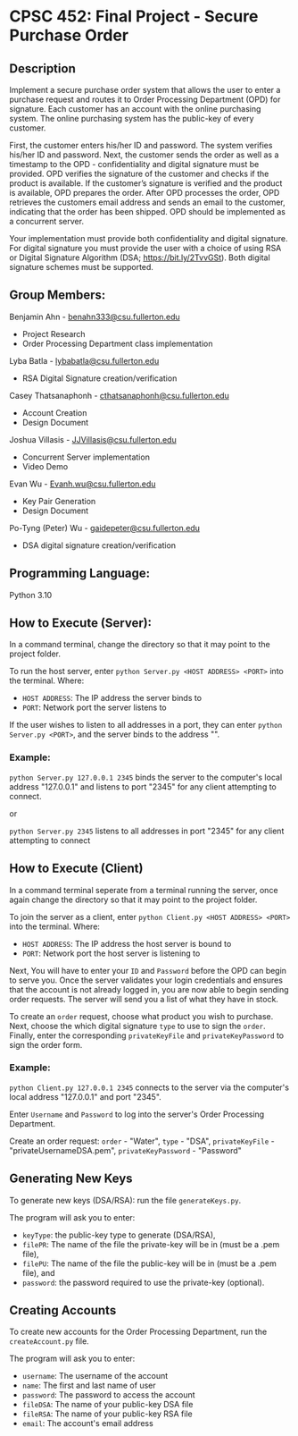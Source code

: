 # CPSC 452: Final Project - Secure Purchase Order
## Description
Implement a secure purchase order system that allows the user to enter a purchase request and routes it to Order Processing Department (OPD) for signature. Each customer has an account with the online purchasing system. The online purchasing system has the public-key of every customer.

First, the customer enters his/her ID and password. The system verifies his/her ID and password. Next, the customer sends the order as well as a timestamp to the OPD - confidentiality and digital signature must be provided. OPD verifies the signature of the customer and checks if the product is available. If the customer’s signature is verified and the product is available, OPD prepares the order. After OPD processes the order, OPD retrieves the customers email address and sends an email to the customer, indicating that the order has been shipped. OPD should be implemented as a concurrent server.

Your implementation must provide both confidentiality and digital signature. For digital signature you must provide the user with a choice of using RSA or Digital Signature Algorithm (DSA; https://bit.ly/2TvvGSt). Both digital signature schemes must be supported.

## Group Members:
Benjamin Ahn - benahn333@csu.fullerton.edu
- Project Research
- Order Processing Department class implementation

Lyba Batla - lybabatla@csu.fullerton.edu
- RSA Digital Signature creation/verification

Casey Thatsanaphonh - cthatsanaphonh@csu.fullerton.edu
- Account Creation
- Design Document

Joshua Villasis - JJVillasis@csu.fullerton.edu
- Concurrent Server implementation
- Video Demo

Evan Wu - Evanh.wu@csu.fullerton.edu
- Key Pair Generation
- Design Document

Po-Tyng (Peter) Wu - gaidepeter@csu.fullerton.edu
- DSA digital signature creation/verification

## Programming Language:
Python 3.10

## How to Execute (Server):
In a command terminal, change the directory so that it may point to the project folder.

To run the host server, enter `python Server.py <HOST ADDRESS> <PORT>` into the terminal. Where:
- `HOST ADDRESS`: The IP address the server binds to
- `PORT`: Network port the server listens to

If the user wishes to listen to all addresses in a port, they can enter `python Server.py <PORT>`, and the server binds to the address "".

### Example: 
`python Server.py 127.0.0.1 2345` binds the server to the computer's local address "127.0.0.1" and listens to port "2345" for any client attempting to connect.

or 

`python Server.py 2345` listens to all addresses in port "2345" for any client attempting to connect

## How to Execute (Client)
In a command terminal seperate from a terminal running the server,  once again change the directory so that it may point to the project folder.

To join the server as a client, enter `python Client.py <HOST ADDRESS> <PORT>` into the terminal. Where:
- `HOST ADDRESS`: The IP address the host server is bound to
- `PORT`: Network port the host server is listening to

Next, You will have to enter your `ID` and `Password` before the OPD can begin to serve you. Once the server validates your login credentials and ensures that the account is not already logged in, you are now able to begin sending order requests. The server will send you a list of what they have in stock.

To create an `order` request, choose what product you wish to purchase. Next, choose the which digital signature `type` to use to sign the `order`. Finally, enter the corresponding `privateKeyFile` and `privateKeyPassword` to sign the order form.

### Example: 
`python Client.py 127.0.0.1 2345` connects to the server via the computer's local address "127.0.0.1" and  port "2345".

Enter `Username` and `Password` to log into the server's Order Processing Department.

Create an order request: `order` - "Water", `type` - "DSA", `privateKeyFile` - "privateUsernameDSA.pem", `privateKeyPassword` - "Password"

## Generating New Keys
To generate new keys (DSA/RSA): run the file `generateKeys.py`.

The program will ask you to enter: 
- `keyType`: the public-key type to generate (DSA/RSA), 
- `filePR`: The name of the file the private-key will be in (must be a .pem file), 
- `filePU`: The name of the file the public-key will be in (must be a .pem file), and 
- `password`: the password required to use the private-key (optional).

## Creating Accounts
To create new accounts for the Order Processing Department, run the `createAccount.py` file.

The program will ask you to enter: 
- `username`: The username of the account
- `name`: The first and last name of user
- `password`: The password to access the account
- `fileDSA`: The name of your public-key DSA file
- `fileRSA`: The name of your public-key RSA file
- `email`: The account's email address

